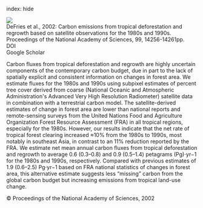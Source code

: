 index: hide

<div class="Citation">
    <div class="Citation-thumb CitationThumb-linked"  data-href="https://doi.org/10.1073/pnas.182560099">
      <img src="https://static.claimspace.cloud/climate-study-static/refs/thumbs/6/DeFries_et_al_2002-thumb.png" />
    </div>

  <div class="Citation-body">
    <div class="Citation-text">DeFries et al., 2002: Carbon emissions from tropical deforestation and regrowth based on satellite observations for the 1980s and 1990s. <span class="Article-journal">Proceedings of the National Academy of Sciences, </span><span class="Article-volume">99, </span>14256-14261pp.</div>
    <div class="Citation-links">
      <div class="CitationLink" data-href="https://doi.org/10.1073/pnas.182560099">
        <div class="CitationLink-icon CitationLink-Doi"></div>
        <div class="CitationLink-text">DOI</div>
      </div>
      <div class="CitationLink" data-href="https://scholar.google.com/scholar?q=10.1073/pnas.182560099">
        <div class="CitationLink-icon CitationLink-Scholar"></div>
        <div class="CitationLink-text">Google Scholar</div>
      </div>
    </div>
  </div>
</div>

Carbon fluxes from tropical deforestation and regrowth are highly uncertain components of the contemporary carbon budget, due in part to the lack of spatially explicit and consistent information on changes in forest area. We estimate fluxes for the 1980s and 1990s using subpixel estimates of percent tree cover derived from coarse (National Oceanic and Atmospheric Administration's Advanced Very High Resolution Radiometer) satellite data in combination with a terrestrial carbon model. The satellite-derived estimates of change in forest area are lower than national reports and remote-sensing surveys from the United Nations Food and Agriculture Organization Forest Resource Assessment (FRA) in all tropical regions, especially for the 1980s. However, our results indicate that the net rate of tropical forest clearing increased ≈10% from the 1980s to 1990s, most notably in southeast Asia, in contrast to an 11% reduction reported by the FRA. We estimate net mean annual carbon fluxes from tropical deforestation and regrowth to average 0.6 (0.3–0.8) and 0.9 (0.5–1.4) petagrams (Pg)⋅yr−1 for the 1980s and 1990s, respectively. Compared with previous estimates of 1.9 (0.6–2.5) Pg⋅yr−1 based on FRA national statistics of changes in forest area, this alternative estimate suggests less “missing” carbon from the global carbon budget but increasing emissions from tropical land-use change.

<div class="Citation-copy">
&copy; Proceedings of the National Academy of Sciences, 2002
</div>